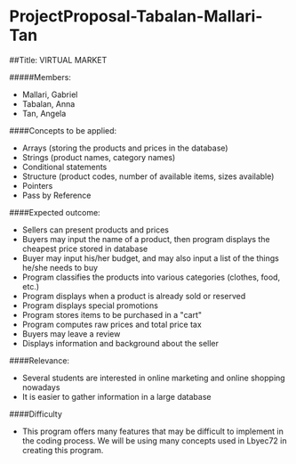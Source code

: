 # ProjectProposal-Tabalan-Mallari-Tan
##Title: VIRTUAL MARKET

#####Members: 
* Mallari, Gabriel
* Tabalan, Anna
* Tan, Angela


####Concepts to be applied:
* Arrays (storing the products and prices in the database)
* Strings (product names, category names)
* Conditional statements 
* Structure (product codes, number of available items, sizes available)
* Pointers
* Pass by Reference

####Expected outcome:
* Sellers can present products and prices 
* Buyers may input the name of a product, then program displays the cheapest price stored in database
* Buyer may input his/her budget, and may also input a list of the things he/she needs to buy
* Program classifies the products into various categories (clothes, food, etc.)
* Program displays when a product is already sold or reserved
* Program displays special promotions
* Program stores items to be purchased in a "cart"
* Program computes raw prices and total price tax
* Buyers may leave a review 
* Displays information and background about the seller


####Relevance:
* Several students are interested in online marketing and online shopping nowadays
* It is easier to gather information in a large database

####Difficulty
* This program offers many features that may be difficult to implement in the coding process. We will be using many concepts used in Lbyec72 in creating this program.
